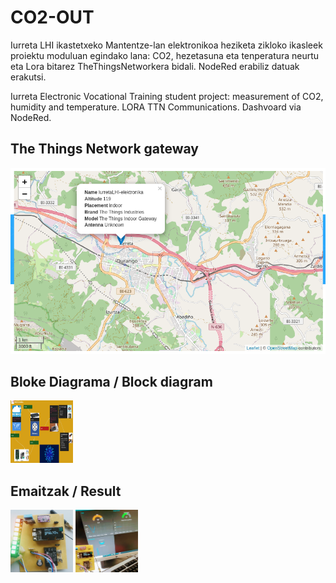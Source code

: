 # CO2-OUT
Iurreta LHI ikastetxeko Mantentze-lan elektronikoa heziketa zikloko ikasleek proiektu moduluan egindako lana: CO2, hezetasuna eta tenperatura neurtu eta Lora bitarez TheThingsNetworkera bidali. NodeRed erabiliz datuak erakutsi.

Iurreta Electronic Vocational Training student project: measurement of CO2, humidity and temperature. LORA TTN Communications. Dashvoard via NodeRed.

## The Things Network gateway

<img src="./mapa.png" style="max-width:100%;width:auto;height:auto;">


## Bloke Diagrama / Block diagram 

<img src="./eskema.png" width="100" height="100">

## Emaitzak / Result
<img src="./plaka.jpeg" width="100" height="100">
<img src="./plakaNode.jpeg" width="100" height="100">
